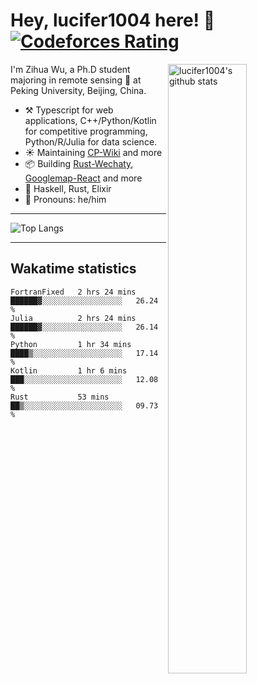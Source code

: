 # Hey, lucifer1004 here! :wave: [![Codeforces Rating](https://cfrating.ihcr.top/?user=lucifer1004&style=flat-square)](https://codeforces.com/profile/lucifer1004)

<img width="50%" align="right" alt="lucifer1004's github stats" src="https://github-readme-stats.vercel.app/api?username=lucifer1004&show_icons=true">

I'm Zihua Wu, a Ph.D student majoring in remote sensing :satellite: at Peking University, Beijing, China.

- :hammer_and_pick: Typescript for web applications, C++/Python/Kotlin for competitive programming, Python/R/Julia for data science.
- :sunny: Maintaining [CP-Wiki](https://cp-wiki.vercel.app) and more 
- :package: Building [Rust-Wechaty](https://github.com/wechaty/rust-wechaty), [Googlemap-React](https://github.com/googlemap-react/googlemap-react) and more
- :seedling: Haskell, Rust, Elixir
- :man: Pronouns: he/him

---

![Top Langs](https://github-readme-stats.vercel.app/api/top-langs/?username=lucifer1004&layout=compact)

---

## Wakatime statistics

<!--START_SECTION:waka-->
```text
FortranFixed   2 hrs 24 mins   ██████▓░░░░░░░░░░░░░░░░░░   26.24 % 
Julia          2 hrs 24 mins   ██████▓░░░░░░░░░░░░░░░░░░   26.14 % 
Python         1 hr 34 mins    ████▒░░░░░░░░░░░░░░░░░░░░   17.14 % 
Kotlin         1 hr 6 mins     ███░░░░░░░░░░░░░░░░░░░░░░   12.08 % 
Rust           53 mins         ██▒░░░░░░░░░░░░░░░░░░░░░░   09.73 % 
```
<!--END_SECTION:waka-->
